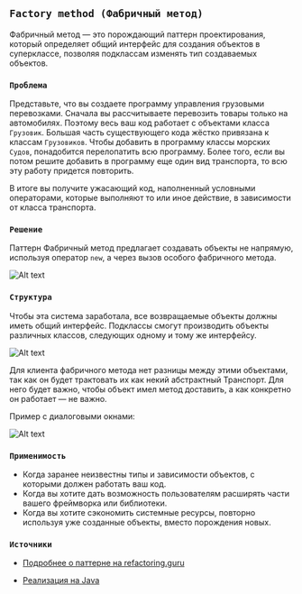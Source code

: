## `Factory method (Фабричный метод)`

Фабричный метод — это порождающий паттерн проектирования, который определяет общий интерфейс для создания объектов в суперклассе, 
позволяя подклассам изменять тип создаваемых объектов.

### `Проблема`

Представьте, что вы создаете программу управления грузовыми перевозками. Сначала вы рассчитываете перевозить товары только на автомобилях. 
Поэтому весь ваш код работает с объектами класса `Грузовик`. Большая часть существующего кода жёстко привязана к классам `Грузовиков`. 
Чтобы добавить в программу классы морских `Судов`, понадобится перелопатить всю программу. Более того, если вы потом решите 
добавить в программу еще один вид транспорта, то всю эту работу придется повторить.

В итоге вы получите ужасающий код, наполненный условными операторами, которые выполняют то или иное действие, в зависимости от класса транспорта.

### `Решение`

Паттерн Фабричный метод предлагает создавать объекты не напрямую, используя оператор `new`, а через вызов особого фабричного метода. 

![Alt text](https://refactoring.guru/images/patterns/diagrams/factory-method/solution1-2x.png)

### `Структура`

Чтобы эта система заработала, все возвращаемые объекты должны иметь общий интерфейс. Подклассы смогут производить объекты 
различных классов, следующих одному и тому же интерфейсу.

![Alt text](https://refactoring.guru/images/patterns/diagrams/factory-method/solution2-ru-2x.png)

Для клиента фабричного метода нет разницы между этими объектами, так как он будет трактовать их как некий абстрактный Транспорт. 
Для него будет важно, чтобы объект имел метод доставить, а как конкретно он работает — не важно.

Пример c диалоговыми окнами:

![Alt text](https://refactoring.guru/images/patterns/diagrams/factory-method/example-2x.png)

### `Применимость`
 
- Когда заранее неизвестны типы и зависимости объектов, с которыми должен работать ваш код.
- Когда вы хотите дать возможность пользователям расширять части вашего фреймворка или библиотеки.
- Когда вы хотите сэкономить системные ресурсы, повторно используя уже созданные объекты, вместо порождения новых.


### `Источники`

- [Подробнее о паттерне на refactoring.guru](https://refactoring.guru/ru/design-patterns/factory-method)

- [Реализация на Java](https://refactoring.guru/ru/design-patterns/factory-method/java/example)